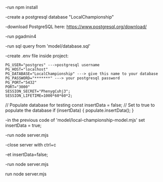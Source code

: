 -run npm install

-create a postgresql database "LocalChampionship" 

-download PostgreSQL here: https://www.postgresql.org/download/

-run pgadmin4

-run sql query from 'model/database.sql'

-create .env file inside project:

    PG_USER="postgres" --->postgresql username
    PG_HOST="localhost"
    PG_DATABASE="LocalChampionship" ---> give this name to your database
    PG_PASSWORD="*******" ---> your postgresql password
    PG_PORT="5432"
    PORT="3000"
    SESSION_SECRET="PhenygCuhj3";
    SESSION_LIFETIME=1000*60*60*2;


// Populate database for testing
const insertData = false; // Set to true to populate the database
if (insertData) {
    populate.insertData();
}

-in the previous code of 'model/local-championship-model.mjs' set insertData = true;

-run node server.mjs

-close server with ctrl+c

-et insertData=false;

-run node server.mjs













run node server.mjs